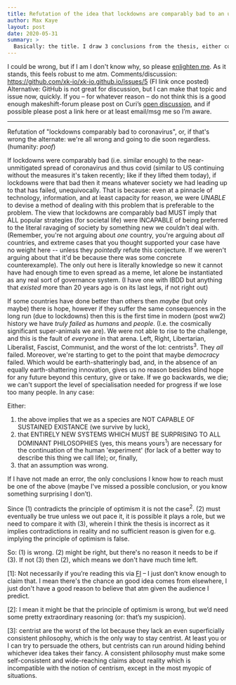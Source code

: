 ```yaml
---
title: Refutation of the idea that lockdowns are comparably bad to an unmitigated pandemic, OR evidence of humanity as a failed civilisation.
author: Max Kaye
layout: post
date: 2020-05-31
summary: >
  Basically: the title. I draw 3 conclusions from the thesis, either concluding the thesis is wrong, lockdowns are not comparably bad (they are preferable), or, finally, that we're doomed. There are _some_ outs, I just don't know of anyone holding both a belief in an out and the thesis statement (plus I suspect they're contradictory anyway). Admittedly this is a bit raw, but I think it's good enough to put out for criticism.
---
```


I could be wrong, but if I am I don't know why, so please [enlighten me](https://github.com/xk-io/xk-io.github.io/issues/5). As it stands, this feels robust to me atm.
Comments/discussion: https://github.com/xk-io/xk-io.github.io/issues/5 (FI link once posted)
Alternative: GitHub is not great for discussion, but I can make that topic and issue now, quickly. If you – for whatever reason – do not think this is a good enough makeshift-forum please post on Curi’s [open discussion](https://curi.us/2234-open-discussion-2-2019), and if possible please post a link here or at least email/msg me so I’m aware.

----------

Refutation of "lockdowns comparably bad to coronavirus", or, if that's wrong the alternate: we're all wrong and going to die soon regardless. (humanity: *poof*)

If lockdowns were comparably bad (i.e. similar enough) to the near-unmitigated spread of coronavirus and thus covid (similar to US continuing without the measures it's taken recently; like if they lifted them today), if lockdowns were that bad then it means whatever society we had leading up to that has failed, unequivocally. That is because: even at a pinnacle of technology, information, and at least capacity for reason, we were _UNABLE_ to devise a method of dealing with this problem that is preferable to the problem. The view that lockdowns are comparably bad MUST imply that ALL popular strategies (for societal life) were INCAPABLE of being preferred to the literal ravaging of society by something new we couldn't deal with. (Remember, you're not arguing about _one_ country, you're arguing about _all_ countries, and extreme cases that you thought supported your case have no weight here -- unless they _pointedly_ refute this conjecture. If we weren't arguing about that it'd be because there was some concrete counterexample). The only out here is literally knowledge so new it cannot have had enough time to even spread as a meme, let alone be instantiated as any real sort of governance system. (I have one with IBDD but anything that _existed_ more than 20 years ago is on its last legs, if not right out)

If some countries have done better than others then _maybe_ (but only maybe) there is hope, however if they suffer the same consequences in the long run (due to lockdowns) then this is the first time in modern (post ww2) history we have _truly failed_ as _humans_ and _people_. (I.e. the cosmically significant super-animals we are). We were not able to rise to the challenge, and this is the fault of _everyone_ in that arena. Left, Right, Libertarian, Liberalist, Fascist, Communist, and the worst of the lot: centrists<sup>3</sup>. They _all_ failed. Moreover, we're starting to get to the point that maybe _democracy_ failed. Which would be earth-shatteringly bad, and, in the absence of an equally earth-shattering innovation, gives us no reason besides blind hope for any future beyond this century, give or take. If we go backwards, we die; we can't support the level of specialisation needed for progress if we lose too many people. In any case:

Either:

1. the above implies that we as a species are NOT CAPABLE OF SUSTAINED EXISTANCE (we survive by luck),
2. that ENTIRELY NEW SYSTEMS WHICH MUST BE SURPRISING TO ALL DOMINANT PHILOSOPHIES (yes, this means yours<sup>1</sup>) are necessary for the continuation of the human 'experiment' (for lack of a better way to describe this thing we call life); or, finally,
3. that an assumption was wrong.

If I have not made an error, the only conclusions I know how to reach must be one of the above (maybe I've missed a possible conclusion, or you know something surprising I don’t).

Since (1) contradicts the principle of optimism it is not the case<sup>2</sup>. (2) must eventually be true unless we out pace it, it is possible it plays a role, but we need to compare it with (3), wherein I think the thesis is incorrect as it implies contradictions in reality and no sufficient reason is given for e.g. implying the principle of optimism is false.

So: (1) is wrong. (2) might be right, but there's no reason it needs to be if (3). If not (3) then (2), which means we don't have much time left.

[1]: Not necessarily if you’re reading this via [FI](https://fallibleideas.com/) – I just don’t know enough to claim that.
I mean there's the chance an good idea comes from elsewhere, I just don't have a good reason to believe that atm given the audience I predict.

[2]: I mean it might be that the principle of optimism is wrong, but we’d need some pretty extraordinary reasoning (or: that’s my suspicion).

[3]: centrist are the worst of the lot because they lack an even superficially consistent philosophy, which is the only way to stay centrist. At least you or I can try to persuade the others, but centrists can run around hiding behind whichever idea takes their fancy. A consistent philosophy must make some self-consistent and wide-reaching claims about reality which is incompatible with the notion of centrism, except in the most myopic of situations.
